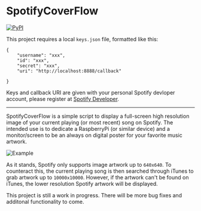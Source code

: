 # SpotifyCoverFlow

[![PyPI](https://img.shields.io/badge/Python-2.7-green.svg)]()

This project requires a local `keys.json` file, formatted like this: 

```
{
	"username": "xxx",
	"id": "xxx",
	"secret": "xxx",
	"uri": "http://localhost:8888/callback"
	
}
```

Keys and callback URI are given with your personal Spotify devloper account, please register at [Spotify Developer](https://developer.spotify.com/my-applications/#!/).

-----

SpotifyCoverFlow is a simple script to display a full-screen high resolution image of your current playing (or most recent) song on Spotify. The intended use is to dedicate a RaspberryPi (or similar device) and a monitor/screen to be an always on digital poster for your favorite music artwork.

![Example](http://i.imgur.com/FRqCD8r.png)

As it stands, Spotify only supports image artwork up to `640x640`. To counteract this, the current playing song is then searched through iTunes to grab artwork up to `10000x10000`. However, if the artwork can't be found on iTunes, the lower resolution Spotify artwork will be displayed.

This project is still a work in progress. There will be more bug fixes and additonal functionality to come.
